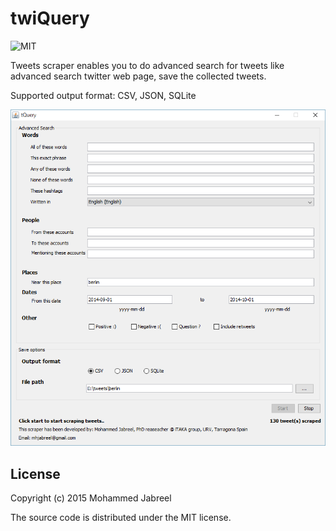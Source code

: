 # twiQuery

![MIT](https://img.shields.io/badge/license-MIT-blue.svg)

Tweets scraper enables you to do advanced search for tweets like advanced search twitter web page, save the collected tweets.
 
 Supported output format:
 CSV,
 JSON,
 SQLite
 
![Alt text](screenshoot.png?raw=true "Screenshoot")

## License

Copyright (c) 2015 Mohammed Jabreel

The source code is distributed under the MIT license.
